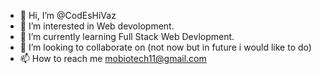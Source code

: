 - 👋 Hi, I’m @CodEsHiVaz
- 👀 I’m interested in Web devolopment.
- 🌱 I’m currently learning Full Stack Web Devlopment.
- 💞️ I’m looking to collaborate on (not now but in future i would like to do)
- 📫 How to reach me mobiotech11@gmail.com

<!---
CodEsHiVaz/CodEsHiVaz is a ✨ special ✨ repository because its `README.md` (this file) appears on your GitHub profile.
You can click the Preview link to take a look at your changes.
--->
